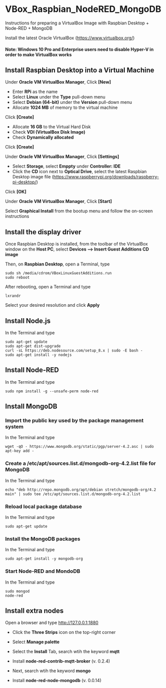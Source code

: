 # VBox_Raspbian_NodeRED_MongoDB
Instructions for preparing a VirtualBox Image with Raspbian Desktop + Node-RED + MongoDB

Install the latest Oracle VirtualBox (https://www.virtualbox.org/)

#### Note: Windows 10 Pro and Enterprise users need to disable Hyper-V in order to make VirtualBox works

## Install Raspbian Desktop into a Virtual Machine

Under **Oracle VM VirtualBox Manager**, Click **[New]**

 * Enter **RPi** as the name
 * Select **Linux** under the **Type** pull-down menu
 * Select **Debian (64-bit)** under the **Version** pull-down menu
 * Allocate **1024 MB** of memory to the virtual machine

Click **[Create]**

 * Allocate **16 GB** to the Virtual Hard Disk
 * Check **VDI (VirtualBox Disk Image)**
 * Check **Dynamically allocated**
 
Click **[Create]**

Under **Oracle VM VirtualBox Manager**, Click **[Settings]**

 * Select **Storage**, select **Emppty** under **Controller: IDE**
 * Click the **CD** icon next to **Optical Drive**, select the latest Raspbian Desktop image file (https://www.raspberrypi.org/downloads/raspberry-pi-desktop/)

Click **[OK]**

Under **Oracle VM VirtualBox Manager**, Click **[Start]**

Select **Graphical Install** from the bootup menu and follow the on-screen instructions

## Install the display driver

Once Raspbian Desktop is installed, from the toolbar of the VirtualBox window on the **Host PC**, select **Devices --> Insert Guest Additions CD image**

Then, on **Raspbian Desktop**, open a Terminal, type
```
sudo sh /media/cdrom/VBoxLinuxGuestAdditions.run
sudo reboot
```
After rebooting, open a Terminal and type
```
lxrandr
```
Select your desired resolution and click **Apply**

## Install Node.js

In the Terminal and type
```
sudo apt-get update
sudo apt-get dist-upgrade
curl -sL https://deb.nodesource.com/setup_8.x | sudo -E bash -
sudo apt-get install -y nodejs
```

## Install Node-RED

In the Terminal and type
```
sudo npm install -g --unsafe-perm node-red
```

## Install MongoDB

### Import the public key used by the package management system

In the Terminal and type
```
wget -qO - https://www.mongodb.org/static/pgp/server-4.2.asc | sudo apt-key add -
```

### Create a /etc/apt/sources.list.d/mongodb-org-4.2.list file for MongoDB

In the Terminal and type
```
echo "deb http://repo.mongodb.org/apt/debian stretch/mongodb-org/4.2 main" | sudo tee /etc/apt/sources.list.d/mongodb-org-4.2.list
```

### Reload local package database

In the Terminal and type
```
sudo apt-get update
```

### Install the MongoDB packages

In the Terminal and type
```
sudo apt-get install -y mongodb-org
```

### Start Node-RED and MondoDB

In the Terminal and type
```
sudo mongod
node-red
```

## Install extra nodes
Open a browser and type http://127.0.0.1:1880

* Click the **Three Strips** icon on the top-right corner
* Select **Manage palette** 
* Select the **Install** Tab, search wtih the keyword **mqtt** 
* Install **node-red-contrib-mqtt-broker** (v. 0.2.4)

* Next, search wtih the keyword **mongo** 
* Install **node-red-node-mongodb** (v. 0.0.14)



